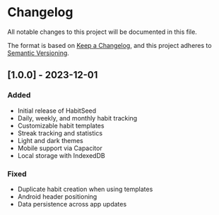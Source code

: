 # Changelog

All notable changes to this project will be documented in this file.

The format is based on [Keep a Changelog](https://keepachangelog.com/en/1.0.0/),
and this project adheres to [Semantic Versioning](https://semver.org/spec/v2.0.0.html).

## [1.0.0] - 2023-12-01

### Added
- Initial release of HabitSeed
- Daily, weekly, and monthly habit tracking
- Customizable habit templates
- Streak tracking and statistics
- Light and dark themes
- Mobile support via Capacitor
- Local storage with IndexedDB

### Fixed
- Duplicate habit creation when using templates
- Android header positioning
- Data persistence across app updates 
